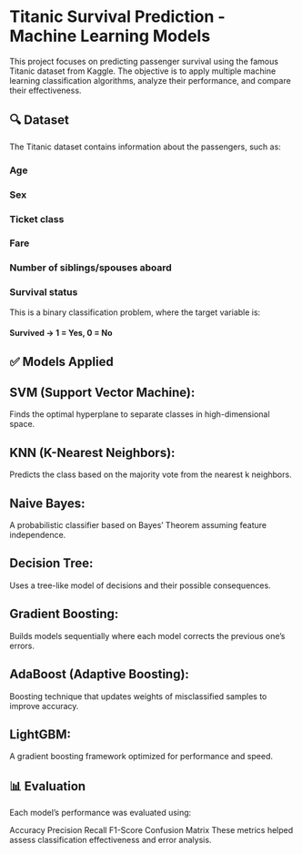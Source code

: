 # Titanic Survival Prediction - Machine Learning Models
This project focuses on predicting passenger survival using the famous Titanic dataset from Kaggle. The objective is to apply multiple machine learning classification algorithms, analyze their performance, and compare their effectiveness.

## 🔍 Dataset
The Titanic dataset contains information about the passengers, such as:

### Age
### Sex
### Ticket class
### Fare
### Number of siblings/spouses aboard
### Survival status
This is a binary classification problem, where the target variable is:
#### Survived → 1 = Yes, 0 = No

## ✅ Models Applied
## SVM (Support Vector Machine):
Finds the optimal hyperplane to separate classes in high-dimensional space.

## KNN (K-Nearest Neighbors):
Predicts the class based on the majority vote from the nearest k neighbors.

## Naive Bayes: 
A probabilistic classifier based on Bayes’ Theorem assuming feature independence.

## Decision Tree:
Uses a tree-like model of decisions and their possible consequences.

## Gradient Boosting:
Builds models sequentially where each model corrects the previous one’s errors.

## AdaBoost (Adaptive Boosting): 
Boosting technique that updates weights of misclassified samples to improve accuracy.

## LightGBM:
A gradient boosting framework optimized for performance and speed.

## 📊 Evaluation
Each model’s performance was evaluated using:

Accuracy
Precision
Recall
F1-Score
Confusion Matrix
These metrics helped assess classification effectiveness and error analysis.
